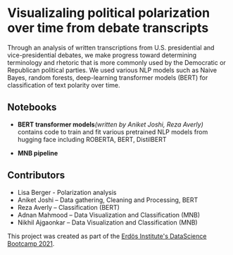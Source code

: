 # Visualizaling political polarization over time from debate transcripts

Through an analysis of written transcriptions from U.S. presidential and vice-presidential debates, we make progress toward determining terminology and rhetoric that is more commonly used by the Democratic or Republican political parties. We used various NLP models such as Naive Bayes, random forests, deep-learning transformer models (BERT) for classification of text polarity over time.

## Notebooks

- **BERT transformer models**_(written by Aniket Joshi, Reza Averly)_ contains code to train and fit various pretrained NLP models from hugging face including ROBERTA, BERT, DistilBERT

- **MNB pipeline**





## Contributors
- Lisa Berger - Polarization analysis
- Aniket Joshi – Data gathering, Cleaning and Processing, BERT
- Reza Averly – Classification (BERT)
- Adnan Mahmood – Data Visualization and Classification (MNB)
- Nikhil Ajgaonkar – Data Visualization and Classification (MNB)


This project was created as part of the [Erdös Institute's DataScience Bootcamp 2021](https://www.erdosinstitute.org/code).

